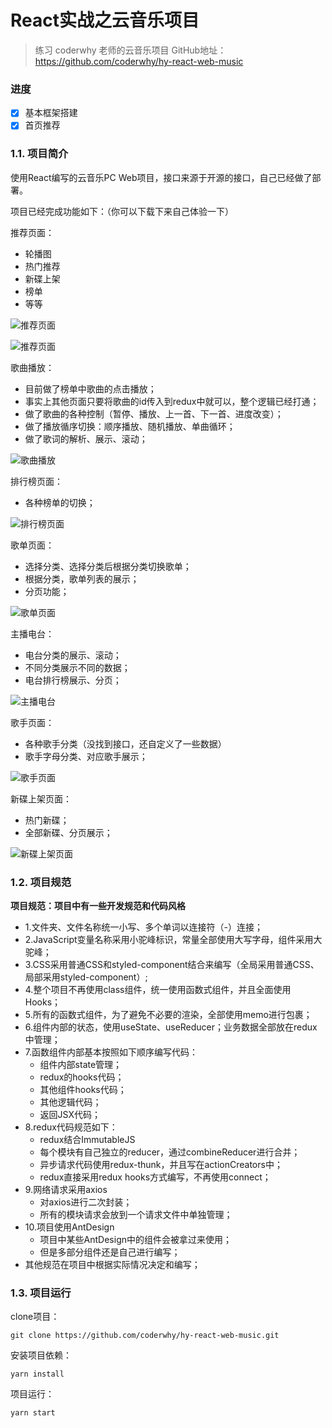 # React实战之云音乐项目


> 练习 coderwhy 老师的云音乐项目  GitHub地址：https://github.com/coderwhy/hy-react-web-music
### 进度
- [x] 基本框架搭建
- [x] 首页推荐
### 1.1. 项目简介

使用React编写的云音乐PC Web项目，接口来源于开源的接口，自己已经做了部署。

项目已经完成功能如下：（你可以下载下来自己体验一下）

推荐页面：

* 轮播图
* 热门推荐
* 新碟上架
* 榜单
* 等等

![推荐页面](https://tva1.sinaimg.cn/large/007S8ZIlgy1ghv9kwh3cqj31ck0p37uj.jpg)

![推荐页面](https://tva1.sinaimg.cn/large/007S8ZIlgy1ghva5bx7bvj31d10p6thq.jpg)

歌曲播放：

* 目前做了榜单中歌曲的点击播放；
* 事实上其他页面只要将歌曲的id传入到redux中就可以，整个逻辑已经打通；
* 做了歌曲的各种控制（暂停、播放、上一首、下一首、进度改变）；
* 做了播放循序切换：顺序播放、随机播放、单曲循环；
* 做了歌词的解析、展示、滚动；

![歌曲播放](https://tva1.sinaimg.cn/large/007S8ZIlgy1ghv9pc3ki6j30ws0ahti8.jpg)

排行榜页面：

* 各种榜单的切换；

![排行榜页面](https://tva1.sinaimg.cn/large/007S8ZIlgy1ghv9qjg0m4j31d10p4ai3.jpg)

歌单页面：

* 选择分类、选择分类后根据分类切换歌单；
* 根据分类，歌单列表的展示；
* 分页功能；

![歌单页面](https://tva1.sinaimg.cn/large/007S8ZIlgy1ghv9rsp1stj31d10p44j2.jpg)

主播电台：

* 电台分类的展示、滚动；
* 不同分类展示不同的数据；
* 电台排行榜展示、分页；

![主播电台](https://tva1.sinaimg.cn/large/007S8ZIlgy1ghv9sxt3nqj31d10p4k4s.jpg)

歌手页面：

* 各种歌手分类（没找到接口，还自定义了一些数据）
* 歌手字母分类、对应歌手展示；

![歌手页面](https://tva1.sinaimg.cn/large/007S8ZIlgy1ghv9ts3h5dj31d10p4qfo.jpg)

新碟上架页面：

* 热门新碟；
* 全部新碟、分页展示；

![新碟上架页面](https://tva1.sinaimg.cn/large/007S8ZIlgy1ghv9uryexgj31d10p4aue.jpg)



### 1.2. 项目规范

**项目规范：项目中有一些开发规范和代码风格**

* 1.文件夹、文件名称统一小写、多个单词以连接符（-）连接；
* 2.JavaScript变量名称采用小驼峰标识，常量全部使用大写字母，组件采用大驼峰；
* 3.CSS采用普通CSS和styled-component结合来编写（全局采用普通CSS、局部采用styled-component）;
* 4.整个项目不再使用class组件，统一使用函数式组件，并且全面使用Hooks；
* 5.所有的函数式组件，为了避免不必要的渲染，全部使用memo进行包裹；
* 6.组件内部的状态，使用useState、useReducer；业务数据全部放在redux中管理；
* 7.函数组件内部基本按照如下顺序编写代码：
  * 组件内部state管理；
  * redux的hooks代码；
  * 其他组件hooks代码；
  * 其他逻辑代码；
  * 返回JSX代码；
* 8.redux代码规范如下：
  * redux结合ImmutableJS
  * 每个模块有自己独立的reducer，通过combineReducer进行合并；
  * 异步请求代码使用redux-thunk，并且写在actionCreators中；
  * redux直接采用redux hooks方式编写，不再使用connect；
* 9.网络请求采用axios
  * 对axios进行二次封装；
  * 所有的模块请求会放到一个请求文件中单独管理；
* 10.项目使用AntDesign
  * 项目中某些AntDesign中的组件会被拿过来使用；
  * 但是多部分组件还是自己进行编写；
* 其他规范在项目中根据实际情况决定和编写；



### 1.3. 项目运行

clone项目：

```
git clone https://github.com/coderwhy/hy-react-web-music.git
```

安装项目依赖：

```shell
yarn install
```

项目运行：

```shell
yarn start
```



